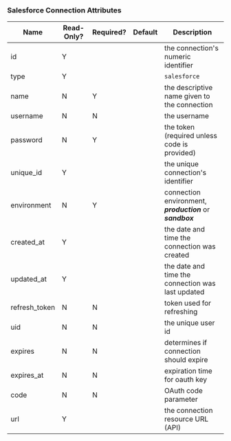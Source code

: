 ### Salesforce Connection Attributes

|Name|Read-Only?|Required?|Default|Description|
|----|---------|---------|-------|-----------|
|id|Y| | |the connection's numeric identifier
|type|Y| | |`salesforce`
|name|N|Y| |the descriptive name given to the connection
|username|N|N| |the username
|password|N|Y| |the token (required unless code is provided)
|unique_id|Y| | |the unique connection's identifier
|environment|N|Y| |connection environment, ***production*** or ***sandbox***
|created_at|Y| | |the date and time the connection was created
|updated_at|Y| | |the date and time the connection was last updated
|refresh_token|N|N| |token used for refreshing
|uid|N|N| |the unique user id
|expires|N|N| |determines if connection should expire
|expires_at|N|N| |expiration time for oauth key
|code|N|N| |OAuth code parameter
|url|Y| | |the connection resource URL (API)
